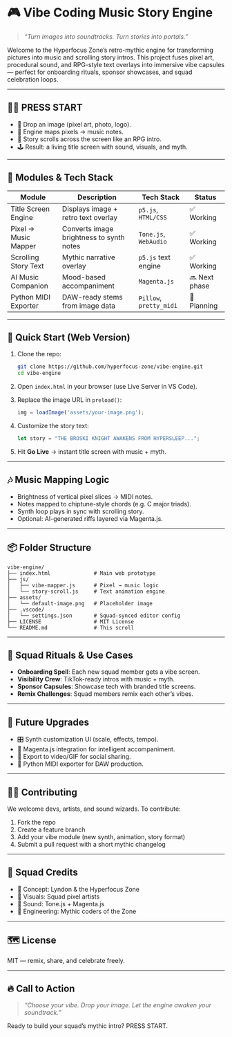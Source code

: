 # 🎮 Vibe Coding Music Story Engine

> _“Turn images into soundtracks. Turn stories into portals.”_

Welcome to the Hyperfocus Zone’s retro-mythic engine for transforming pictures into music and scrolling story intros. This project fuses pixel art, procedural sound, and RPG-style text overlays into immersive vibe capsules — perfect for onboarding rituals, sponsor showcases, and squad celebration loops.

---

## 🧙‍♂️ PRESS START

- 🎨 Drop an image (pixel art, photo, logo).
- 🎼 Engine maps pixels → music notes.
- 📜 Story scrolls across the screen like an RPG intro.
- 🕹️ Result: a living title screen with sound, visuals, and myth.

---

## 🧩 Modules & Tech Stack

| Module                | Description                                | Tech Stack             | Status       |
|----------------------|--------------------------------------------|------------------------|--------------|
| Title Screen Engine   | Displays image + retro text overlay        | `p5.js`, `HTML/CSS`    | ✅ Working    |
| Pixel → Music Mapper  | Converts image brightness to synth notes   | `Tone.js`, `WebAudio`  | ✅ Working    |
| Scrolling Story Text  | Mythic narrative overlay                   | `p5.js` text engine    | ✅ Working    |
| AI Music Companion    | Mood-based accompaniment                   | `Magenta.js`           | 🔜 Next phase |
| Python MIDI Exporter  | DAW-ready stems from image data            | `Pillow`, `pretty_midi`| 🧪 Planning   |

---

## 🚀 Quick Start (Web Version)

1. Clone the repo:
   ```bash
   git clone https://github.com/hyperfocus-zone/vibe-engine.git
   cd vibe-engine
   ```

2. Open `index.html` in your browser (use Live Server in VS Code).

3. Replace the image URL in `preload()`:
   ```js
   img = loadImage('assets/your-image.png');
   ```

4. Customize the story text:
   ```js
   let story = "THE BROSKI KNIGHT AWAKENS FROM HYPERSLEEP...";
   ```

5. Hit **Go Live** → instant title screen with music + myth.

---

## 🎶 Music Mapping Logic

- Brightness of vertical pixel slices → MIDI notes.
- Notes mapped to chiptune-style chords (e.g. C major triads).
- Synth loop plays in sync with scrolling story.
- Optional: AI-generated riffs layered via Magenta.js.

---

## 📦 Folder Structure

```
vibe-engine/
├── index.html              # Main web prototype
├── js/
│   ├── vibe-mapper.js      # Pixel → music logic
│   └── story-scroll.js     # Text animation engine
├── assets/
│   └── default-image.png   # Placeholder image
├── .vscode/
│   └── settings.json       # Squad-synced editor config
├── LICENSE                 # MIT License
└── README.md               # This scroll
```

---

## 🧠 Squad Rituals & Use Cases

- **Onboarding Spell**: Each new squad member gets a vibe screen.
- **Visibility Crew**: TikTok-ready intros with music + myth.
- **Sponsor Capsules**: Showcase tech with branded title screens.
- **Remix Challenges**: Squad members remix each other’s vibes.

---

## 🔮 Future Upgrades

- 🎛️ Synth customization UI (scale, effects, tempo).
- 🧠 Magenta.js integration for intelligent accompaniment.
- 🎥 Export to video/GIF for social sharing.
- 🎹 Python MIDI exporter for DAW production.

---

## 🧙‍♀️ Contributing

We welcome devs, artists, and sound wizards. To contribute:

1. Fork the repo
2. Create a feature branch
3. Add your vibe module (new synth, animation, story format)
4. Submit a pull request with a short mythic changelog

---

## 💬 Squad Credits

- 🧠 Concept: Lyndon & the Hyperfocus Zone
- 🎨 Visuals: Squad pixel artists
- 🎼 Sound: Tone.js + Magenta.js
- 🧪 Engineering: Mythic coders of the Zone

---

## 🗺️ License

MIT — remix, share, and celebrate freely.

---

## 🔥 Call to Action

> _“Choose your vibe. Drop your image. Let the engine awaken your soundtrack.”_

Ready to build your squad’s mythic intro? PRESS START.
